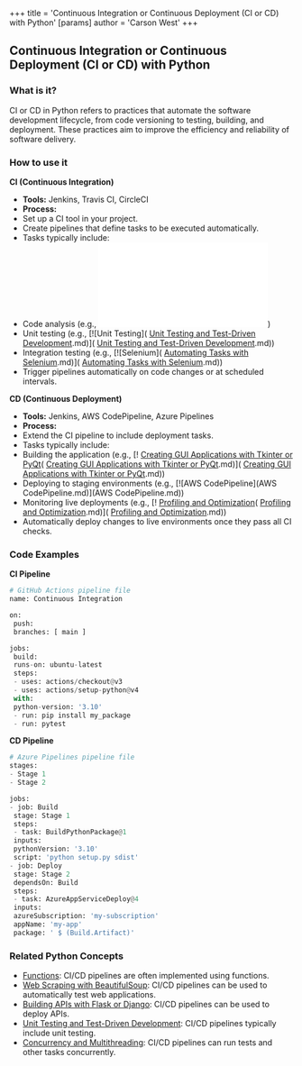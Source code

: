 +++
 title = 'Continuous Integration or Continuous Deployment (CI or CD) with Python'
[params]
	author = 'Carson West'
+++
## Continuous Integration or Continuous Deployment (CI or CD) with Python

### What is it?
CI or CD in Python refers to practices that automate the software development lifecycle, from code versioning to testing, building, and deployment. These practices aim to improve the efficiency and reliability of software delivery.

### How to use it
**CI (Continuous Integration)**

* **Tools:** Jenkins, Travis CI, CircleCI
* **Process:**
 * Set up a CI tool in your project.
 * Create pipelines that define tasks to be executed automatically.
 * Tasks typically include:
 * Code analysis (e.g., [![Lint](Lint.md)](Lint.md))
 * Unit testing (e.g., [![Unit Testing]( [Unit Testing and Test-Driven Development](./../unit-testing-and-test-driven-development/).md)]( [Unit Testing and Test-Driven Development](./../unit-testing-and-test-driven-development/).md))
 * Integration testing (e.g., [![Selenium]( [Automating Tasks with Selenium](./../automating-tasks-with-selenium/).md)]( [Automating Tasks with Selenium](./../automating-tasks-with-selenium/).md))
 * Trigger pipelines automatically on code changes or at scheduled intervals.

**CD (Continuous Deployment)**

* **Tools:** Jenkins, AWS CodePipeline, Azure Pipelines
* **Process:**
 * Extend the CI pipeline to include deployment tasks.
 * Tasks typically include:
 * Building the application (e.g., [! [Creating GUI Applications with Tkinter or PyQt](./../creating-gui-applications-with-tkinter-or-pyqt/)( [Creating GUI Applications with Tkinter or PyQt](./../creating-gui-applications-with-tkinter-or-pyqt/).md)]( [Creating GUI Applications with Tkinter or PyQt](./../creating-gui-applications-with-tkinter-or-pyqt/).md))
 * Deploying to staging environments (e.g., [![AWS CodePipeline](AWS CodePipeline.md)](AWS CodePipeline.md))
 * Monitoring live deployments (e.g., [! [Profiling and Optimization](./../profiling-and-optimization/)( [Profiling and Optimization](./../profiling-and-optimization/).md)]( [Profiling and Optimization](./../profiling-and-optimization/).md))
 * Automatically deploy changes to live environments once they pass all CI checks.

### Code Examples
**CI Pipeline**
```python
# GitHub Actions pipeline file
name: Continuous Integration

on:
 push:
 branches: [ main ]

jobs:
 build:
 runs-on: ubuntu-latest
 steps:
 - uses: actions/checkout@v3
 - uses: actions/setup-python@v4
 with:
 python-version: '3.10'
 - run: pip install my_package
 - run: pytest
```

**CD Pipeline**
```python
# Azure Pipelines pipeline file
stages:
- Stage 1
- Stage 2

jobs:
- job: Build
 stage: Stage 1
 steps:
 - task: BuildPythonPackage@1
 inputs:
 pythonVersion: '3.10'
 script: 'python setup.py sdist'
- job: Deploy
 stage: Stage 2
 dependsOn: Build
 steps:
 - task: AzureAppServiceDeploy@4
 inputs:
 azureSubscription: 'my-subscription'
 appName: 'my-app'
 package: ' $ (Build.Artifact)'
```

### Related Python Concepts

- [Functions](./../functions/): CI/CD pipelines are often implemented using functions.
- [Web Scraping with BeautifulSoup](./../web-scraping-with-beautifulsoup/): CI/CD pipelines can be used to automatically test web applications.
- [Building APIs with Flask or Django](./../building-apis-with-flask-or-django/): CI/CD pipelines can be used to deploy APIs.
- [Unit Testing and Test-Driven Development](./../unit-testing-and-test-driven-development/): CI/CD pipelines typically include unit testing.
- [Concurrency and Multithreading](./../concurrency-and-multithreading/): CI/CD pipelines can run tests and other tasks concurrently.